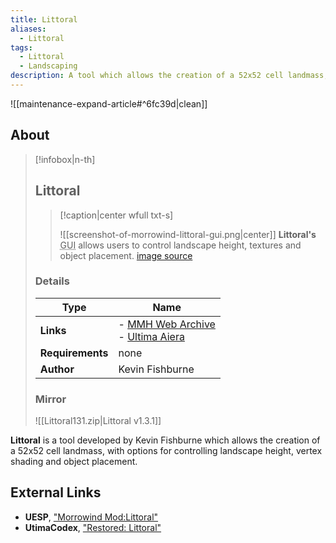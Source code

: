 ```yaml
---
title: Littoral
aliases:
  - Littoral
tags:
  - Littoral
  - Landscaping
description: A tool which allows the creation of a 52x52 cell landmass, with options for controlling landscape height, vertex shading and object placement.
---
```


![[maintenance-expand-article#^6fc39d|clean]]

## About

> [!infobox|n-th]
> 
> ## Littoral
> 
> > [!caption|center wfull txt-s]
> > 
> > ![[screenshot-of-morrowind-littoral-gui.png|center]]
> > **Littoral's** <abbr title="graphical user interface">GUI</abbr> allows users to control landscape height, textures and object placement.
> > [image source](https://web.archive.org/web/20161103164954/http://mw.modhistory.com/content/screenshots/1eeb43d1c89f4f9d.gif)
> 
> ### Details
> 
> | Type | Name |
> | --- | --- |
> | **Links** | - [MMH Web Archive](https://web.archive.org/web/20171024031212/http://mw.modhistory.com/download-95-2282)<br>- [Ultima Aiera](https://web.archive.org/web/20191030083420/http://www.ultimaaiera.com/orphanage/ultima-5-tes3-mod/) |
> | **Requirements** | none |
> | **Author** | Kevin Fishburne |
> 
> ### Mirror
> ![[Littoral131.zip|Littoral v1.3.1]]

**Littoral** is a tool developed by Kevin Fishburne which allows the creation of a 52x52 cell landmass, with options for controlling landscape height, vertex shading and object placement.

## External Links

- **UESP**, ["Morrowind Mod:Littoral"](https://en.uesp.net/wiki/Morrowind_Mod:Littoral)
- **UtimaCodex**, ["Restored: Littoral"](https://ultimacodex.com/2010/10/restored-littoral/)